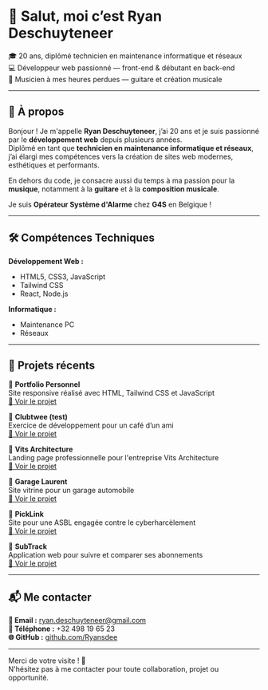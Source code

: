 # 👋 Salut, moi c’est Ryan Deschuyteneer

🎓 20 ans, diplômé technicien en maintenance informatique et réseaux  
💻 Développeur web passionné — front-end & débutant en back-end  
🎸 Musicien à mes heures perdues — guitare et création musicale

---

## 🚀 À propos

Bonjour ! Je m'appelle **Ryan Deschuyteneer**, j’ai 20 ans et je suis passionné par le **développement web** depuis plusieurs années.  
Diplômé en tant que **technicien en maintenance informatique et réseaux**, j’ai élargi mes compétences vers la création de sites web modernes, esthétiques et performants.

En dehors du code, je consacre aussi du temps à ma passion pour la **musique**, notamment à la **guitare** et à la **composition musicale**.

Je suis **Opérateur Système d'Alarme** chez **G4S** en Belgique !

---

## 🛠️ Compétences Techniques

**Développement Web :**  
- HTML5, CSS3, JavaScript  
- Tailwind CSS  
- React, Node.js  

**Informatique :**  
- Maintenance PC  
- Réseaux  

---

## 🧩 Projets récents

🔹 **Portfolio Personnel**  
Site responsive réalisé avec HTML, Tailwind CSS et JavaScript  
[🔗 Voir le projet](https://ryansdee.netlify.app)

🔹 **Clubtwee (test)**  
Exercice de développement pour un café d’un ami  
[🔗 Voir le projet](https://clubtwee.netlify.app)

🔹 **Vits Architecture**  
Landing page professionnelle pour l'entreprise Vits Architecture  
[🔗 Voir le projet](https://vits-architecture.netlify.app)

🔹 **Garage Laurent**  
Site vitrine pour un garage automobile  
[🔗 Voir le projet](https://www.garagelaurent.be)

🔹 **PickLink**  
Site pour une ASBL engagée contre le cyberharcèlement  
[🔗 Voir le projet](https://www.picklink.be)

🔹 **SubTrack**  
Application web pour suivre et comparer ses abonnements  
[🔗 Voir le projet](https://tracksub.netlify.app)

---

## 📬 Me contacter

**📧 Email :** ryan.deschuyteneer@gmail.com  
**📱 Téléphone :** +32 498 19 65 23  
**🌐 GitHub :** [github.com/Ryansdee](https://github.com/Ryansdee)  

---

Merci de votre visite ! 🚀  
N'hésitez pas à me contacter pour toute collaboration, projet ou opportunité.
